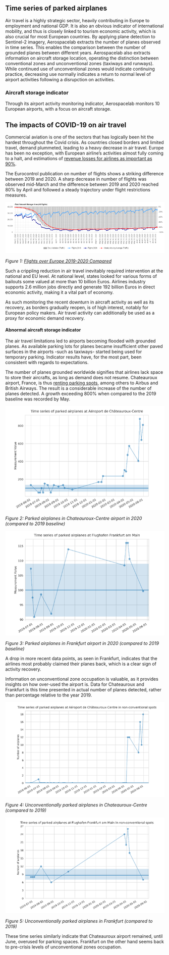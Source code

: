 ## Time series of parked airplanes 

Air travel is a highly strategic sector, heavily contributing in Europe to employment and national GDP. It is also an obvious indicator of international mobility, and thus is closely linked to tourism economic activity, which is also crucial for most European countries. 
By applying plane detection to Sentinel-2 imagery, Aerospacelab extracts the number of planes observed in time series. This enables the comparison between the number of grounded planes between different years. Aerospacelab also extracts information on aircraft storage location, operating the distinction between conventional zones and unconventional zones (taxiways and runways). While continued use of unconventional zones would indicate continuing practice, decreasing use normally indicates a return to normal level of airport activities following a disrupction on activities.  

### Aircraft storage indicator
Through its airport activity monitoring indicator, Aerospacelab monitors 10 European airports, with a focus on aircraft storage. 


## The impacts of COVID-19 on air travel 
Commercial aviation is one of the sectors that has logically been hit the hardest throughout the Covid crisis. As countries closed borders and limited travel, demand plummeted, leading to a heavy decrease in air travel. Europe has been no exception, with European airline’s activities almost fully coming to a halt, and estimations of [revenue losses for airlines as important as 90%](https://ec.europa.eu/commission/commissioners/2019-2024/breton/announcements/speech-commissioner-breton-marshall-plan-european-tourism_en).  

The Eurocontrol publication on number of flights shows a striking difference between 2019 and 2020.  A sharp decrease in number of flights was observed mid-March and the difference between 2019 and 2020 reached 80% by April and followed a steady trajectory under flight restrictions measures. 

![](https://raw.githubusercontent.com/eurodatacube/eodash-assets/main/collections/E13b_parked_planes/E13b_Fig1.png)

*Figure 1: [Flights over Europe 2019-2020 Compared](https://www.eurocontrol.int/Economics/DailyTrafficVariation-States.html)*

Such a crippling reduction in air travel inevitably required intervention at the national and EU level. At national level, states looked for various forms of bailouts some valued at more than 10 billion Euros. Airlines industry supports 2.6 million jobs directly and generate 192 billion Euros in direct economic activity, making it a vital part of economy.
  
As such monitoring the recent downturn in aircraft activity as well as its recovery, as borders gradually reopen, is of high interest, notably for European policy makers. Air travel activity can additionally be used as a proxy for economic demand recovery. 




#### Abnormal aircraft storage indicator
The air travel limitations led to airports becoming flooded with grounded planes. As available parking lots for planes became insufficient other paved surfaces in the airports -such as taxiways- started being used for temporary parking. Indicator results have, for the most part, been consistent with regards to expectations. 

The number of planes grounded worldwide signifies that airlines lack space to store their aircrafts, as long as demand does not resume. Chateauroux airport, France, is thus [renting parking spots](https://www.reuters.com/article/us-health-coronavirus-aircraft-chateauro/grounded-jets-boost-frances-historic-chateauroux-airport-idUSKBN23M1WN), among others to Airbus and British Airways. The result is a considerable increase of the number of planes detected. A growth exceeding 800% when compared to the 2019 baseline was recorded by May. 

![](https://raw.githubusercontent.com/eurodatacube/eodash-assets/main/collections/E13b_parked_planes/E13b_Fig2.png)

*Figure 2: Parked airplanes in Chateauroux-Centre airport in 2020 (compared to 2019 baseline)*

![](https://raw.githubusercontent.com/eurodatacube/eodash-assets/main/collections/E13b_parked_planes/E13b_Fig3.png)

*Figure 3: Parked airplanes in Frankfurt airport in 2020 (compared to 2019 baseline)*

A drop in more recent data points, as seen in Frankfurt, indicates that the airlines most probably claimed their planes back, which is a clear sign of activity recovery. 

Information on unconventional zone occupation is valuable, as it provides insights on how over-used the airport is. Data for Chateauroux and Frankfurt is this time presented in actual number of planes detected, rather than percentage relative to the year 2019. 

![](https://raw.githubusercontent.com/eurodatacube/eodash-assets/main/collections/E13b_parked_planes/E13b_Fig4.png)

*Figure 4: Unconventionally parked airplanes in Chateauroux-Centre (compared to 2019)*

![](https://raw.githubusercontent.com/eurodatacube/eodash-assets/main/collections/E13b_parked_planes/E13b_Fig5.png)

*Figure 5: Unconventionally parked airplanes in Frankfurt (compared to 2019)*

These time series similarly indicate that Chateauroux airport remained, until June, overused for parking spaces. Frankfurt on the other hand seems back to pre-crisis levels of unconventional zones occupation. 

